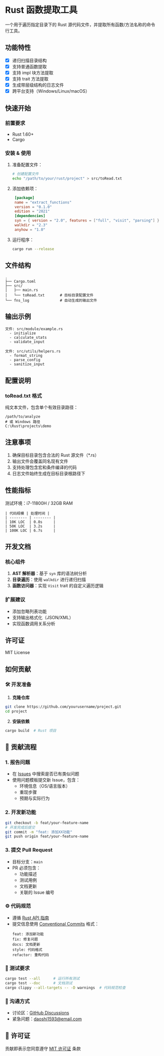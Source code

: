 # Rust 函数提取工具

一个用于遍历指定目录下的 Rust 源代码文件，并提取所有函数/方法名称的命令行工具。

## 功能特性

- [x] 递归扫描目录结构
- [x] 支持普通函数提取
- [x] 支持 impl 块方法提取
- [x] 支持 trait 方法提取
- [x] 生成带层级结构的日志文件
- [x] 跨平台支持（Windows/Linux/macOS）

## 快速开始

### 前置要求

- Rust 1.60+
- Cargo

### 安装 & 使用

1. 准备配置文件：
   ```bash
   # 创建配置文件
   echo "/path/to/your/rust/project" > src/toRead.txt
   ```

2. 添加依赖项：
   ```toml
	[package]
	name = "extract_functions"
	version = "0.1.0"
	edition = "2021"
	[dependencies]	
	syn = { version = "2.0", features = ["full", "visit", "parsing"] }
	walkdir = "2.3"
	anyhow = "1.0"
   ```

3. 运行程序：
   ```bash
   cargo run --release
   ```

## 文件结构

```
.
├── Cargo.toml
├── src/
│   ├── main.rs
│   └── toRead.txt       # 目标目录配置文件
└── fns_log              # 自动生成的输出文件
```

## 输出示例

```text
文件: src/module/example.rs
  - initialize
  - calculate_stats
  - validate_input

文件: src/utils/helpers.rs
  - format_string
  - parse_config
  - sanitize_input
```

## 配置说明

### toRead.txt 格式

纯文本文件，包含单个有效目录路径：
```text
/path/to/analyze
# 或 Windows 路径
C:\Rust\projects\demo
```

## 注意事项

1. 确保目标目录包含合法的 Rust 源文件（*.rs）
2. 输出文件会覆盖同名现有文件
3. 支持处理包含宏和条件编译的代码
4. 日志文件始终生成在目标目录根路径下

## 性能指标

测试环境：i7-11800H / 32GB RAM
```
| 代码规模 | 处理时间 |
| -------- | -------- |
| 10K LOC  | 0.8s     |
| 50K LOC  | 3.2s     |
| 100K LOC | 6.7s     |
```

## 开发文档

### 核心组件

1. **AST 解析器**：基于 `syn` 库的语法树分析
2. **目录遍历**：使用 `walkdir` 进行递归扫描
3. **函数访问器**：实现 `Visit` trait 的自定义遍历逻辑

### 扩展建议

- 添加忽略列表功能
- 支持输出格式化（JSON/XML）
- 实现函数调用关系分析

## 许可证

MIT License

## 如何贡献

### 🛠️ 开发准备
1. **克隆仓库**
```bash
git clone https://github.com/yourusername/project.git
cd project
```

2. **安装依赖**
```bash
cargo build  # Rust 项目
```

## 📝 贡献流程

### 1. 报告问题
- 在 [Issues](issues/) 中搜索是否已有类似问题
- 使用问题模板提交新 Issue，包含：
  - 环境信息（OS/语言版本）
  - 重现步骤
  - 预期与实际行为

### 2. 开发新功能
```bash
git checkout -b feat/your-feature-name
# 开发完成后提交
git commit -m "feat: 添加XX功能"
git push origin feat/your-feature-name
```

### 3. 提交 Pull Request
- 目标分支：`main`
- PR 必须包含：
  - 功能描述
  - 测试用例
  - 文档更新
  - 关联的 Issue 编号

### ⚙️ 代码规范
- 遵循 [Rust API 指南](https://rust-lang.github.io/api-guidelines/) 
- 提交信息使用 [Conventional Commits](https://www.conventionalcommits.org/) 格式：
  ```text
  feat: 添加新功能
  fix: 修复问题
  docs: 文档更新
  style: 代码格式
  refactor: 重构代码
  ```

### 🧪 测试要求
```bash
cargo test --all      # 运行所有测试
cargo test --doc      # 文档测试
cargo clippy --all-targets -- -D warnings  # 代码规范检查
```

### 💬 沟通方式
- 讨论区：[GitHub Discussions](discussions/)
- 紧急问题：daoshi1593@email.com

## 📃 许可证
贡献即表示您同意遵守 [MIT 许可证](LICENSE) 条款
